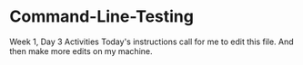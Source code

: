 # Command-Line-Testing
Week 1, Day 3 Activities
Today's instructions call for me to edit this file.
And then make more edits on my machine.